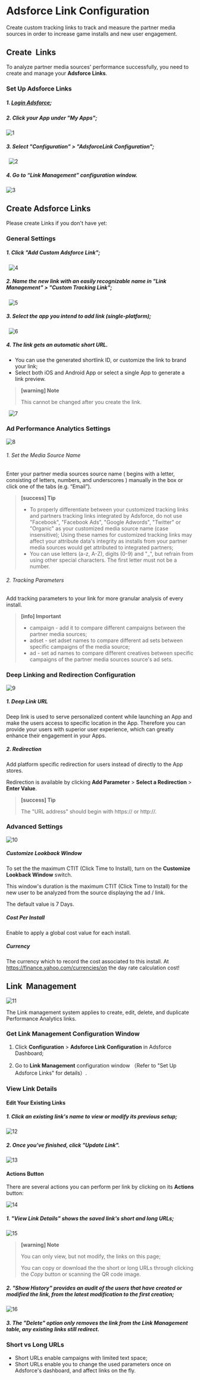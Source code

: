 # Adsforce Link Configuration

Create custom tracking links to track and measure the partner media sources in order to increase game installs and new user engagement.

## Create&ensp;Links

To analyze partner media sources' performance successfully, you need to create and manage your **Adsforce Links**.

### Set Up Adsforce Links

##### 1. [Login Adsforce](https://demo-portal.adsforce.io/login);

##### 2. Click your App under "My Apps";

![1](1.png)

##### 3. Select "Configuration" > "AdsforceLink Configuration";
&ensp;![2](2.png)
##### 4. Go to “**Link Management**” configuration window.

![3](3.png)

Create Adsforce Links
--------------

Please create Links if you don't have yet:

### General Settings

##### 1. Click "Add Custom Adsforce Link";

&ensp;![4](4.png)

##### 2. Name the new link with an easily recognizable name in "Link Management" > "Custom Tracking Link";

&ensp;![5](5.png)

##### 3. Select the app you intend to add link (single-platform);

&ensp;![6](6.png)

##### 4. The link gets an automatic short URL.

- You can use the generated shortlink ID, or customize the link to brand your link;
- Select both iOS and Android App or select a single App to generate a link preview.

> **[warning] Note**
>
> This cannot be changed after you create the link.

&ensp;![7](7.png)

### Ad Performance Analytics Settings

![8](8.png)

###### 1. Set the Media Source Name

Enter your partner media sources source name ( begins with a letter, consisting of letters, numbers, and underscores ) manually in the box or click one of the tabs (e.g. “Email”). 


> **[success] Tip**
>
> - To properly differentiate between your customized tracking links and partners tracking links integrated by Adsforce, do not use "Facebook", "Facebook Ads", "Google Adwords", "Twitter" or "Organic" as your customized media source name (case insensitive); Using these names for customized tracking links may affect your attribute data's integrity as installs from your partner media sources would get attributed to integrated partners;
> - You can use letters (a-z, A-Z), digits (0-9) and "_", but refrain from using other special characters. The first letter must not be a number.

###### 2. Tracking Parameters

Add tracking parameters to your link for more granular analysis of every install.

> **[info] Important**
>
> - campaign - add it to compare different campaigns between the partner media sources;
> - adset - set adset names to compare different ad sets between specific campaigns of the media source;
> - ad - set ad names to compare different creatives between specific campaigns of the partner media sources source's ad sets.

### Deep Linking and Redirection Configuration

![9](9.png)

##### 1. Deep Link URL

Deep link is used to serve personalized content while launching an App and make the users access to specific location in the App. Therefore you can provide your users with superior user experience, which can greatly enhance their engagement in your Apps.

##### 2. Redirection

Add platform specific redirection for users instead of directly to the App stores.

Redirection is available by clicking **Add Parameter** > **Select a Redirection** > **Enter Value**.


> **[success] Tip**
>
> The "URL address" should begin with https:// or http://.

### Advanced Settings

![10](10.png)

##### Customize Lookback Window

To set the the maximum CTIT (Click Time to Install), turn on the **Customize Lookback Window** switch.

This window's duration is the maximum CTIT (Click Time to Install) for the new user to be analyzed from the source displaying the ad / link.

The default value is 7 Days.

##### Cost Per Install

Enable to apply a global cost value for each install.

##### Currency

The currency which to record the cost associated to this install. At https://finance.yahoo.com/currencies/on the day rate calculation cost!

Link&ensp;Management
---------------

![11](11.png)



The Link management system applies to create, edit, delete, and duplicate Performance Analytics links.

### Get Link Management Configuration Window

1. Click **Configuration** > **Adsforce Link Configuration** in Adsforce Dashboard;

2. Go to **Link Management** configuration window （Refer to "Set Up Adsforce Links" for details）.

### View Link Details

#### Edit Your Existing Links

##### 1. Click an existing link's name to view or modify its previous setup;

![12](12.png)

##### 2. Once you've finished, click "Update Link".

![13](13.png)

#### Actions Button

There are several actions you can perform per link by clicking on its **Actions** button:

![14](14.png)

##### 1. "View Link Details" shows the saved link's short and long URLs;

![15](15.png)



> **[warning] Note**
>
> You can only view, but not modify, the links on this page;
>
> You can copy or download the the short or long URLs through clicking the *Copy* button or scanning the QR code image. 

##### 2. "Show History" provides an audit of the users that have created or modified the link, from the latest modification to the first creation;

![16](16.png)

##### 3. The "Delete" option only removes the link from the Link Management table, any existing links still redirect.

### Short vs Long URLs

- Short URLs enable campaigns with limited text space;
- Short URLs enable you to change the used parameters once on Adsforce's dashboard, and affect links on the fly. 

